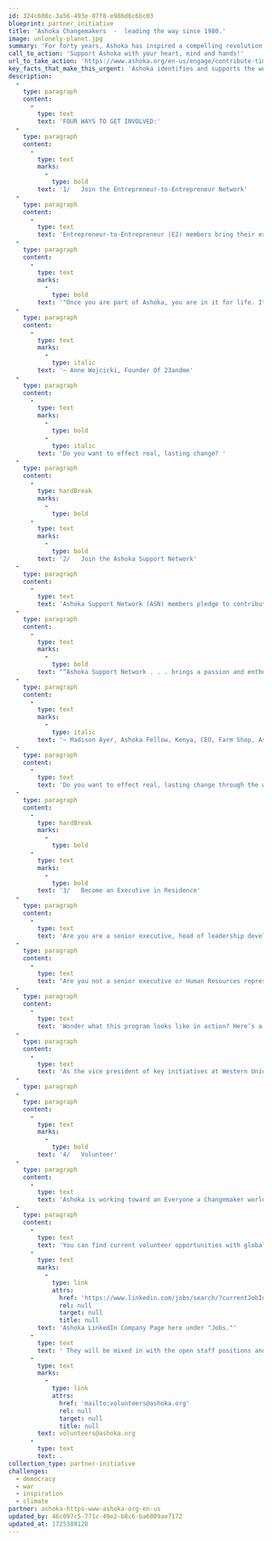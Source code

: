 ```yaml
---
id: 324c608c-3a56-493e-87f8-e986d6c6bc03
blueprint: partner_initiative
title: 'Ashoka Changemakers  -  leading the way since 1980.'
image: unlonely-planet.jpg
summary: 'For forty years, Ashoka has inspired a compelling revolution of positive change, most notably fostering more than 4,000 Ashoka Fellows from 95 countries  --  yet also expanding into all manner of forefront programs reaching thousands of communities across a welcoming, astonished, and much-improved planet!'
call_to_action: 'Support Ashoka with your heart, mind and hands!'
url_to_take_action: 'https://www.ashoka.org/en-us/engage/contribute-time-and-skills'
key_facts_that_make_this_urgent: 'Ashoka identifies and supports the world''s leading social entrepreneurs, learns from the patterns in their innovations, and mobilizes a global community that embraces these new frameworks to build an "everyone a changemaker world."'
description:
  -
    type: paragraph
    content:
      -
        type: text
        text: 'FOUR WAYS TO GET INVOLVED:'
  -
    type: paragraph
    content:
      -
        type: text
        marks:
          -
            type: bold
        text: '1/   Join the Entrepreneur-to-Entrepreneur Network'
  -
    type: paragraph
    content:
      -
        type: text
        text: 'Entrepreneur-to-Entrepreneur (E2) members bring their experience, energy, resources, and strategic insights, who in turn are provided with opportunities to co-lead a systems change initiative with global impact, access a global network of socially committed entrepreneurs and companies, exponentially increase the social return of their philanthropic investments, engage their employees with Ashoka to help them step into leadership and impact, attend round tables with the leadership team and other exclusive Ashoka events, and go on learning journeys to visit Fellow organizations around the world'
  -
    type: paragraph
    content:
      -
        type: text
        marks:
          -
            type: bold
        text: '"Once you are part of Ashoka, you are in it for life. It sets a very high bar for the rest of the philanthropy we get into because I can see these are people driving true change."'
  -
    type: paragraph
    content:
      -
        type: text
        marks:
          -
            type: italic
        text: '~ Anne Wojcicki, Founder Of 23andme'
  -
    type: paragraph
    content:
      -
        type: text
        marks:
          -
            type: bold
          -
            type: italic
        text: 'Do you want to effect real, lasting change? '
  -
    type: paragraph
    content:
      -
        type: hardBreak
        marks:
          -
            type: bold
      -
        type: text
        marks:
          -
            type: bold
        text: '2/   Join the Ashoka Support Network'
  -
    type: paragraph
    content:
      -
        type: text
        text: 'Ashoka Support Network (ASN) members pledge to contribute a minimum amount to Ashoka over a three-year period, which allows ample time for their work with Ashoka Fellows to bear fruit. ASN members bring their experience, resources, and personal networks to collaborations with Fellows, who in turn receive key advice, connections, and access to capital that will help scale their system-changing ideas.'
  -
    type: paragraph
    content:
      -
        type: text
        marks:
          -
            type: bold
        text: "“Ashoka Support Network . . . brings a passion and enthusiasm that is just as important as expertise and funding. Ultimately that's what keeps social entrepreneurs going. My time at the ASN annual meeting last year was fantastic, an experience that would be great to do again to build on a number of relationships.”"
  -
    type: paragraph
    content:
      -
        type: text
        marks:
          -
            type: italic
        text: '~ Madison Ayer, Ashoka Fellow, Kenya, CEO, Farm Shop, Ashoka Globalizer participant'
  -
    type: paragraph
    content:
      -
        type: text
        text: 'Do you want to effect real, lasting change through the work of a leading social entrepreneur? To learn more about opportunities with the Ashoka Support Network in your country click the Get in Touch button below.'
  -
    type: paragraph
    content:
      -
        type: hardBreak
        marks:
          -
            type: bold
      -
        type: text
        marks:
          -
            type: bold
        text: '3/   Become an Executive in Residence'
  -
    type: paragraph
    content:
      -
        type: text
        text: 'Are you are a senior executive, head of leadership development, or responsible for talent development initiatives at your company? If so, and you are eager to expose your organization’s leadership to social entrepreneurs who are solving the problems your stakeholders care about, click on the Get In Touch Button below. We will work with your Company to develop innovative programs to create more agile and globally minded leaders, increase employee retention, and ultimately develop innovative insights into your critical business objectives.'
  -
    type: paragraph
    content:
      -
        type: text
        text: "Are you not a senior executive or Human Resources representative, but would like to see the EiR program become a part of your organization's leadership development offering? We encourage you to still get in touch with us using the form below to learn more about how your organization can get involved. In the meantime, please consider other ways to get involved with Ashoka and its world-class network."
  -
    type: paragraph
    content:
      -
        type: text
        text: 'Wonder what this program looks like in action? Here’s a glimpse into their experiences:'
  -
    type: paragraph
    content:
      -
        type: text
        text: 'As the vice president of key initiatives at Western Union, Bassem Awada collaborated with Ashoka Fellow Marlon Parker and his organization R-Labs to scale-up a youth currency program in South Africa. The program is designed to reward youth in their community for acts of citizenry, allowing them to “bank” these rewards on a mobile phone platform and then redeem this social currency at local vendors. In two weeks time, Bassem worked with the R-Labs team to develop a plan to significantly scale-up the program, and increase the number of young people and vendors involved. In the first four months since his placement ended in November 2015, R-Labs was able to increase their youth participation by more than 100 percent (7,000 youth are now participating), and grow from 10 small business vendors to having 35 who now accept the currency.'
  -
    type: paragraph
  -
    type: paragraph
    content:
      -
        type: text
        marks:
          -
            type: bold
        text: '4/   Volunteer'
  -
    type: paragraph
    content:
      -
        type: text
        text: 'Ashoka is working toward an Everyone a Changemaker world where anyone can access their power to contribute to the good of all by helping propel creative solutions to the world’s most difficult challenges. As an Ashoka volunteer, you can tap into your own changemaking power by using your unique talents and skills to help scale the impact of Ashoka Fellows, global staff, and others within the Ashoka network around the world.'
  -
    type: paragraph
    content:
      -
        type: text
        text: 'You can find current volunteer opportunities with global Ashoka staff on the '
      -
        type: text
        marks:
          -
            type: link
            attrs:
              href: 'https://www.linkedin.com/jobs/search/?currentJobId=3502048500&f_C=9450&geoId=92000000&origin=COMPANY_PAGE_JOBS_CLUSTER_EXPANSION&originToLandingJobPostings=3502048500%2C3869648923%2C3325131318%2C3871182521%2C3349834735%2C3779278281%2C3871545846%2C3871180784%2C3875957839'
              rel: null
              target: null
              title: null
        text: 'Ashoka LinkedIn Company Page here under "Jobs."'
      -
        type: text
        text: ' They will be mixed in with the open staff positions and their titles begin with "Volunteer." The duplicate ads represent the different cities that are being targeted by LinkedIn, not the location. Applications can come from anywhere! For opportunities with Ashoka Fellows please reach out to '
      -
        type: text
        marks:
          -
            type: link
            attrs:
              href: 'mailto:volunteers@ashoka.org'
              rel: null
              target: null
              title: null
        text: volunteers@ashoka.org
      -
        type: text
        text: .
collection_type: partner-initiative
challenges:
  - democracy
  - war
  - inspiration
  - climate
partner: ashoka-https-www-ashoka-org-en-us
updated_by: 46c097c5-771c-49e2-b8c6-ba6009ae7172
updated_at: 1725388128
---
```

